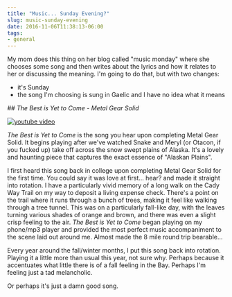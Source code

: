 ```yaml
---
title: "Music... Sunday Evening?"
slug: music-sunday-evening
date: 2016-11-06T11:38:13-06:00
tags:
- general
---
```

My mom does this thing on her blog called "music monday" where she chooses some song and then writes about the lyrics and how it relates to her or discussing the meaning. I'm going to do that, but with two changes:

- it's Sunday
- the song I'm choosing is sung in Gaelic and I have no idea what it means

_## The Best is Yet to Come - Metal Gear Solid_

[![youtube video](https://img.youtube.com/vi/6miaTf1gF4g/0.jpg)](https://www.youtube.com/watch?v=6miaTf1gF4g)

_The Best is Yet to Come_ is the song you hear upon completing Metal Gear Solid. It begins playing after we've watched Snake and Meryl (or Otacon, if you fucked up) take off across the snow swept plains of Alaska. It's a lovely and haunting piece that captures the exact essence of "Alaskan Plains".

I first heard this song back in college upon completing Metal Gear Solid for the first time. You could say it was love at first... hear? and made it straight into rotation. I have a particularly vivid memory of a long walk on the Cady Way Trail on my way to deposit a living expense check. There's a point on the trail where it runs through a bunch of trees, making it feel like walking through a tree tunnel. This was on a particularly fall-like day, with the leaves turning various shades of orange and brown, and there was even a slight crisp feeling to the air. _The Best is Yet to Come_ began playing on my phone/mp3 player and provided the most perfect music accompaniment to the scene laid out around me. Almost made the 8 mile round trip bearable...

Every year around the fall/winter months, I put this song back into rotation. Playing it a little more than usual this year, not sure why. Perhaps because it accentuates what little there is of a fall feeling in the Bay. Perhaps I'm feeling just a tad melancholic.

Or perhaps it's just a damn good song.
